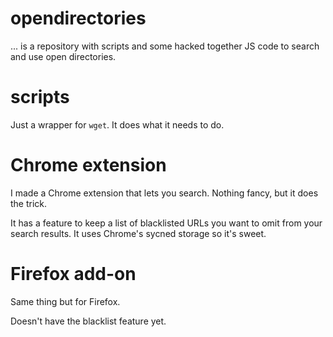 # opendirectories

... is a repository with scripts and some hacked together JS code to search and use open directories.

# scripts

Just a wrapper for `wget`. It does what it needs to do.

# Chrome extension

I made a Chrome extension that lets you search. Nothing fancy, but it does the trick.

It has a feature to keep a list of blacklisted URLs you want to omit from your search results. 
It uses Chrome's sycned storage so it's sweet.

# Firefox add-on

Same thing but for Firefox.

Doesn't have the blacklist feature yet.

